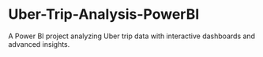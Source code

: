# Uber-Trip-Analysis-PowerBI
A Power BI project analyzing Uber trip data with interactive dashboards and advanced insights.
